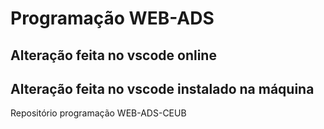 # Programação WEB-ADS

## Alteração feita no vscode online

## Alteração feita no vscode instalado na máquina

Repositório programação WEB-ADS-CEUB

